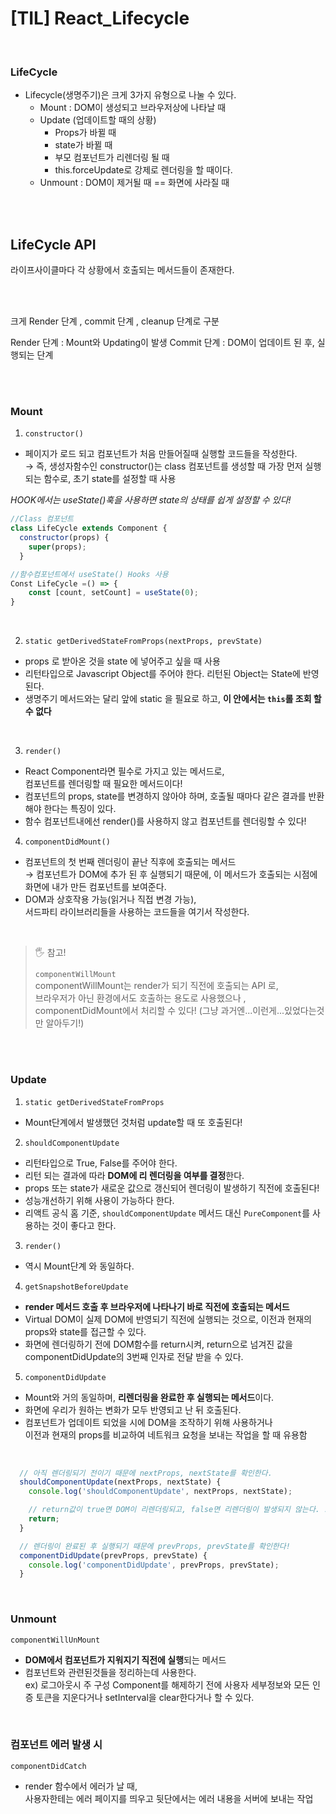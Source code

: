 # [TIL] React_Lifecycle

<br />

### LifeCycle
- Lifecycle(생명주기)은 크게 3가지 유형으로 나눌 수 있다.       
  - Mount : DOM이 생성되고 브라우저상에 나타날 때
  - Update (업데이트할 때의 상황)
    - Props가 바뀔 때
    - state가 바뀔 때
    - 부모 컴포넌트가 리렌더링 될 때
    - this.forceUpdate로 강제로 렌더링을 할 때이다.
  - Unmount : DOM이 제거될 때 == 화면에 사라질 때  
  
<br />
<br />

## LifeCycle API
라이프사이클마다 각 상황에서 호출되는 메서드들이 존재한다.

<br />
<br />

크게 Render 단계 , commit 단계 , cleanup 단계로 구분

Render 단계 : Mount와 Updating이 발생
Commit 단계 : DOM이 업데이트 된 후, 실행되는 단계


<br />
<br />

### Mount

1. `constructor()`
- 페이지가 로드 되고 컴포넌트가 처음 만들어질때 실행할 코드들을 작성한다.  
  → 즉, 생성자함수인 constructor()는 class 컴포넌트를 생성할 때 가장 먼저 실행되는 함수로, 초기 state를 설정할 때 사용 

*HOOK에서는 useState()훅을 사용하면 state의 상태를 쉽게 설정할 수 있다!* 

```javascript
//Class 컴포넌트
class LifeCycle extends Component {
  constructor(props) {
    super(props);
  }

//함수컴포넌트에서 useState() Hooks 사용
Const LifeCycle =() => {
	const [count, setCount] = useState(0);
}
```

<br />

2. `static getDerivedStateFromProps(nextProps, prevState)`
- props 로 받아온 것을 state 에 넣어주고 싶을 때 사용
- 리턴타입으로 Javascript Object를 주어야 한다. 리턴된 Object는 State에 반영된다.
- 생명주기 메서드와는 달리 앞에 static 을 필요로 하고, **이 안에서는 `this`롤 조회 할 수 없다**

<br />

3. `render()`
- React Component라면 필수로 가지고 있는 메서드로,  
  컴포넌트를 렌더링할 때 필요한 메서드이다!
- 컴포넌트의 props, state를 변경하지 않아야 하며, 호출될 때마다 같은 결과를 반환해야 한다는 특징이 있다.
- 함수 컴포넌트내에선 render()를 사용하지 않고 컴포넌트를 렌더링할 수 있다!

4. `componentDidMount()`
- 컴포넌트의 첫 번째 렌더링이 끝난 직후에 호출되는 메서드  
  → 컴포넌트가 DOM에 추가 된 후 실행되기 때문에, 이 메서드가 호출되는 시점에  
    화면에 내가 만든 컴포넌트를 보여준다.
- DOM과 상호작용 가능(읽거나 직접 변경 가능),   
  서드파티 라이브러리들을 사용하는 코드들을 여기서 작성한다.

<br />

> 🖐 참고!  
> 
>  `componentWillMount`  
> componentWillMount는 render가 되기 직전에 호출되는 API 로,   
> 브라우저가 아닌 환경에서도 호출하는 용도로 사용했으나 ,    
> componentDidMount에서 처리할 수 있다! (그냥 과거엔...이런게...있었다는것만 알아두기!)

<br />
<br />

### Update

1. `static getDerivedStateFromProps`
- Mount단계에서 발생했던 것처럼 update할 때 또 호출된다!

2. `shouldComponentUpdate`
- 리턴타입으로 True, False를 주어야 한다.
- 리턴 되는 결과에 따라 **DOM에 리 렌더링을 여부를 결정**한다.
- props 또는 state가 새로운 값으로 갱신되어 렌더링이 발생하기 직전에 호출된다!
- 성능개선하기 위해 사용이 가능하다 한다.
- 리액트 공식 홈 기준, `shouldComponentUpdate` 메서드 대신 `PureComponent`를 사용하는 것이 좋다고 한다.

3. `render()`
- 역시 Mount단계 와 동일하다.

4. `getSnapshotBeforeUpdate`
- **render 메서드 호출 후 브라우저에 나타나기 바로 직전에 호출되는 메서드**
- Virtual DOM이 실제 DOM에 반영되기 직전에 실행되는 것으로, 이전과 현재의 props와 state를 접근할 수 있다.
- 화면에 렌더링하기 전에 DOM함수를 return시켜, return으로 넘겨진 값을 componentDidUpdate의 3번째 인자로 전달 받을 수 있다.

5. `componentDidUpdate`
- Mount와 거의 동일하며, **리렌더링을 완료한 후 실행되는 메서드**이다. 
- 화면에 우리가 원하는 변화가 모두 반영되고 난 뒤 호출된다.
- 컴포넌트가 업데이트 되었을 시에 DOM을 조작하기 위해 사용하거나  
  이전과 현재의 props를 비교하여 네트워크 요청을 보내는 작업을 할 때 유용함

<br />

```javascript
  // 아직 렌더링되기 전이기 때문에 nextProps, nextState를 확인한다.
  shouldComponentUpdate(nextProps, nextState) {
    console.log('shouldComponentUpdate', nextProps, nextState);

    // return값이 true면 DOM이 리렌더링되고, false면 리렌더링이 발생되지 않는다. 조건식으로 만들어 관리하면 좋다.
    return;
  }

  // 렌더링이 완료된 후 실행되기 때문에 prevProps, prevState를 확인한다!
  componentDidUpdate(prevProps, prevState) {
    console.log('componentDidUpdate', prevProps, prevState);
  }
```

<br />

### Unmount

 `componentWillUnMount`
- **DOM에서 컴포넌트가 지워지기 직전에 실행**되는 메서드
- 컴포넌트와 관련된것들을 정리하는데 사용한다.   
  ex) 로그아웃시 주 구성 Component를 해제하기 전에 사용자 세부정보와 모든 인증 토큰을 지운다거나 setInterval을 clear한다거나 할 수 있다.

<br />

### 컴포넌트 에러 발생 시

`componentDidCatch`
- render 함수에서 에러가 날 때,  
  사용자한테는 에러 페이지를 띄우고 뒷단에서는 에러 내용을 서버에 보내는 작업